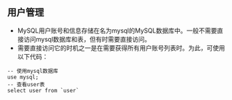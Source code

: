 ## 用户管理
* MySQL用户账号和信息存储在名为mysql的MySQL数据库中。一般不需要直接访问mysql数据库和表，但有时需要直接访问。
* 需要直接访问它的时机之一是在需要获得所有用户账号列表时。为此，可使用以下代码：
```mysql
-- 使用mysql数据库
use mysql;
-- 查看user表
select user from `user`
```






